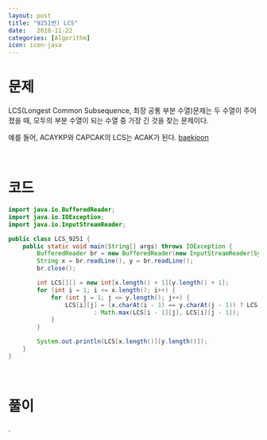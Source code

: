 ```yaml
---
layout: post
title: "9251번) LCS"
date:   2018-11-22
categories: [Algorithm]
icon: icon-java
---
```


# 문제
LCS(Longest Common Subsequence, 최장 공통 부분 수열)문제는 두 수열이 주어졌을 때, 모두의 부분 수열이 되는 수열 중 가장 긴 것을 찾는 문제이다.

예를 들어, ACAYKP와 CAPCAK의 LCS는 ACAK가 된다. [baekjoon](https://www.acmicpc.net/problem/9251)

<br>

# 코드
```java
import java.io.BufferedReader;
import java.io.IOException;
import java.io.InputStreamReader;

public class LCS_9251 {
    public static void main(String[] args) throws IOException {
        BufferedReader br = new BufferedReader(new InputStreamReader(System.in));
        String x = br.readLine(), y = br.readLine();
        br.close();

        int LCS[][] = new int[x.length() + 1][y.length() + 1];
        for (int i = 1; i <= x.length(); i++) {
            for (int j = 1; j <= y.length(); j++) {
                LCS[i][j] = (x.charAt(i - 1) == y.charAt(j - 1)) ? LCS[i - 1][j - 1] + 1
                        : Math.max(LCS[i - 1][j], LCS[i][j - 1]);
            }
        }

        System.out.println(LCS[x.length()][y.length()]);
    }
}
```

<br>

# 풀이
.
